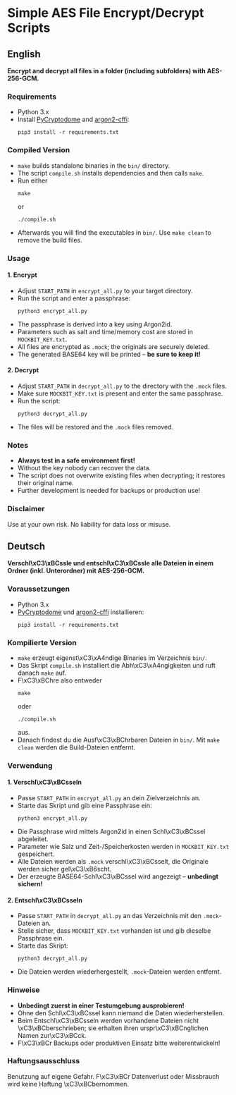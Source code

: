 # Simple AES File Encrypt/Decrypt Scripts

## English

**Encrypt and decrypt all files in a folder (including subfolders) with AES-256-GCM.**

### Requirements

- Python 3.x
- Install [PyCryptodome](https://www.pycryptodome.org/) and [argon2-cffi](https://pypi.org/project/argon2-cffi/):
  ```
  pip3 install -r requirements.txt
  ```

### Compiled Version

- `make` builds standalone binaries in the `bin/` directory.
- The script `compile.sh` installs dependencies and then calls `make`.
- Run either
  ```
  make
  ```
  or
  ```
  ./compile.sh
  ```
- Afterwards you will find the executables in `bin/`. Use `make clean` to remove the build files.

### Usage

#### 1. Encrypt

- Adjust `START_PATH` in `encrypt_all.py` to your target directory.
- Run the script and enter a passphrase:
  ```
  python3 encrypt_all.py
  ```
- The passphrase is derived into a key using Argon2id.
- Parameters such as salt and time/memory cost are stored in `MOCKBIT_KEY.txt`.
- All files are encrypted as `.mock`; the originals are securely deleted.
- The generated BASE64 key will be printed – **be sure to keep it!**

#### 2. Decrypt

- Adjust `START_PATH` in `decrypt_all.py` to the directory with the `.mock` files.
- Make sure `MOCKBIT_KEY.txt` is present and enter the same passphrase.
- Run the script:
  ```
  python3 decrypt_all.py
  ```
- The files will be restored and the `.mock` files removed.

### Notes

- **Always test in a safe environment first!**
- Without the key nobody can recover the data.
- The script does not overwrite existing files when decrypting; it restores their original name.
- Further development is needed for backups or production use!

### Disclaimer

Use at your own risk. No liability for data loss or misuse.

## Deutsch

**Verschl\xC3\xBCssle und entschl\xC3\xBCssle alle Dateien in einem Ordner (inkl. Unterordner) mit AES-256-GCM.**

### Voraussetzungen

- Python 3.x
- [PyCryptodome](https://www.pycryptodome.org/) und [argon2-cffi](https://pypi.org/project/argon2-cffi/) installieren:
  ```
  pip3 install -r requirements.txt
  ```

### Kompilierte Version

- `make` erzeugt eigenst\xC3\xA4ndige Binaries im Verzeichnis `bin/`.
- Das Skript `compile.sh` installiert die Abh\xC3\xA4ngigkeiten und ruft danach `make` auf.
- F\xC3\xBChre also entweder
  ```
  make
  ```
  oder
  ```
  ./compile.sh
  ```
  aus.
- Danach findest du die Ausf\xC3\xBChrbaren Dateien in `bin/`. Mit `make clean` werden die Build-Dateien entfernt.

### Verwendung

#### 1. Verschl\xC3\xBCsseln

- Passe `START_PATH` in `encrypt_all.py` an dein Zielverzeichnis an.
- Starte das Skript und gib eine Passphrase ein:
  ```
  python3 encrypt_all.py
  ```
- Die Passphrase wird mittels Argon2id in einen Schl\xC3\xBCssel abgeleitet.
- Parameter wie Salz und Zeit-/Speicherkosten werden in `MOCKBIT_KEY.txt` gespeichert.
- Alle Dateien werden als `.mock` verschl\xC3\xBCsselt, die Originale werden sicher gel\xC3\xB6scht.
- Der erzeugte BASE64-Schl\xC3\xBCssel wird angezeigt – **unbedingt sichern!**

#### 2. Entschl\xC3\xBCsseln

- Passe `START_PATH` in `decrypt_all.py` an das Verzeichnis mit den `.mock`-Dateien an.
- Stelle sicher, dass `MOCKBIT_KEY.txt` vorhanden ist und gib dieselbe Passphrase ein.
- Starte das Skript:
  ```
  python3 decrypt_all.py
  ```
- Die Dateien werden wiederhergestellt, `.mock`-Dateien werden entfernt.

### Hinweise

- **Unbedingt zuerst in einer Testumgebung ausprobieren!**
- Ohne den Schl\xC3\xBCssel kann niemand die Daten wiederherstellen.
- Beim Entschl\xC3\xBCsseln werden vorhandene Dateien nicht \xC3\xBCberschrieben; sie erhalten ihren urspr\xC3\xBCnglichen Namen zur\xC3\xBCck.
- F\xC3\xBCr Backups oder produktiven Einsatz bitte weiterentwickeln!

### Haftungsausschluss

Benutzung auf eigene Gefahr. F\xC3\xBCr Datenverlust oder Missbrauch wird keine Haftung \xC3\xBCbernommen.
